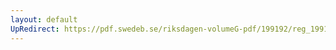 ```yaml
---
layout: default
UpRedirect: https://pdf.swedeb.se/riksdagen-volumeG-pdf/199192/reg_199192/reg_199192_0628.pdf
---
```

